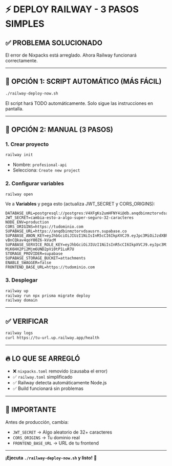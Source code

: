 # ⚡ DEPLOY RAILWAY - 3 PASOS SIMPLES

## ✅ **PROBLEMA SOLUCIONADO**

El error de Nixpacks está arreglado. Ahora Railway funcionará correctamente.

---

## 🚀 **OPCIÓN 1: SCRIPT AUTOMÁTICO (MÁS FÁCIL)**

```bash
./railway-deploy-now.sh
```

El script hará TODO automáticamente. Solo sigue las instrucciones en pantalla.

---

## 🔧 **OPCIÓN 2: MANUAL (3 PASOS)**

### **1. Crear proyecto**
```bash
railway init
```
- Nombre: `profesional-api`
- Selecciona: `Create new project`

### **2. Configurar variables**
```bash
railway open
```
Ve a **Variables** y pega esto (actualiza JWT_SECRET y CORS_ORIGINS):

```
DATABASE_URL=postgresql://postgres:V4XFgKs2umHFNY4i@db.anqdbinmztorvdsausrn.supabase.co:5432/postgres
JWT_SECRET=cambia-esto-a-algo-super-seguro-32-caracteres
NODE_ENV=production
CORS_ORIGINS=https://tudominio.com
SUPABASE_URL=https://anqdbinmztorvdsausrn.supabase.co
SUPABASE_ANON_KEY=eyJhbGciOiJIUzI1NiIsInR5cCI6IkpXVCJ9.eyJpc3MiOiJzdXBhYmFzZSIsInJlZiI6ImFucWRiaW5tenRvcnZkc2F1c3JuIiwicm9sZSI6ImFub24iLCJpYXQiOjE3NTc2MDcyMjksImV4cCI6MjA3MzE4MzIyOX0.7LJecpCm2yyfVU8PyRYx-vBnCQkav4qoY00Z6-kVacM
SUPABASE_SERVICE_ROLE_KEY=eyJhbGciOiJIUzI1NiIsInR5cCI6IkpXVCJ9.eyJpc3MiOiJzdXBhYmFzZSIsInJlZiI6ImFucWRiaW5tenRvcnZkc2F1c3JuIiwicm9sZSI6InNlcnZpY2Vfcm9sZSIsImlhdCI6MTc1NzYwNzIyOSwiZXhwIjoyMDczMTgzMjI5fQ.kvOFL7YrLp6H-MiK6HX2Pi2Mjm6UND2pVi0tP1LuR7U
STORAGE_PROVIDER=supabase
SUPABASE_STORAGE_BUCKET=attachments
ENABLE_SWAGGER=false
FRONTEND_BASE_URL=https://tudominio.com
```

### **3. Desplegar**
```bash
railway up
railway run npx prisma migrate deploy
railway domain
```

---

## ✅ **VERIFICAR**

```bash
railway logs
curl https://tu-url.up.railway.app/health
```

---

## 🔥 **LO QUE SE ARREGLÓ**

- ❌ `nixpacks.toml` removido (causaba el error)
- ✅ `railway.toml` simplificado
- ✅ Railway detecta automáticamente Node.js
- ✅ Build funcionará sin problemas

---

## 📝 **IMPORTANTE**

Antes de producción, cambia:
- `JWT_SECRET` → Algo aleatorio de 32+ caracteres
- `CORS_ORIGINS` → Tu dominio real
- `FRONTEND_BASE_URL` → URL de tu frontend

---

**¡Ejecuta `./railway-deploy-now.sh` y listo!** 🚀
